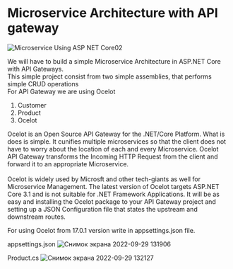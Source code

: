 # Microservice Architecture with API gateway

![Microservice Using ASP NET Core02](https://user-images.githubusercontent.com/34399229/192992325-c32094a4-aa36-4eb4-b265-df7176e70894.png)


We will have to build a simple Microservice Architecture in ASP.NET Core with API Gateways. <br/> 
This simple project consist from two simple assemblies, that performs simple CRUD operations <br/>
For API Gateway we are using Ocelot
1. Customer <br/>
2. Product <br/>
3. Ocelot <br/>

Ocelot is an Open Source API Gateway for the .NET/Core Platform. What is does is simple. It cunifies multiple microservices so that the client does not have to worry about the location of each and every Microservice. Ocelot API Gateway transforms the Incoming HTTP Request from the client and forward it to an appropriate Microservice.
<br/>
<br/>
Ocelot is widely used by Microsft and other tech-giants as well for Microservice Management. The latest version of Ocelot targets ASP.NET Core 3.1 and is not suitable for .NET Framework Applications. It will be as easy and installing the Ocelot package to your API Gateway project and setting up a JSON Configuration file that states the upstream and downstream routes.


For using Ocelot from 17.0.1 version write in appsettings.json file.

appsettings.json
![Снимок экрана 2022-09-29 131906](https://user-images.githubusercontent.com/34399229/192993205-71c41705-4970-45c8-a31e-0931a6760ebd.png)

Product.cs 
![Снимок экрана 2022-09-29 132127](https://user-images.githubusercontent.com/34399229/192993680-6abd75e3-30ec-4fa1-b443-3daf9be956cd.png)
